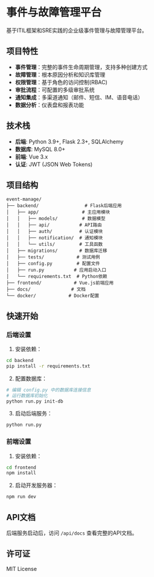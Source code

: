 # 事件与故障管理平台

基于ITIL框架和SRE实践的企业级事件管理与故障管理平台。

## 项目特性

- **事件管理**：完整的事件生命周期管理，支持多种创建方式
- **故障管理**：根本原因分析和知识库管理
- **权限管理**：基于角色的访问控制(RBAC)
- **审批流程**：可配置的多级审批系统
- **通知集成**：多渠道通知（邮件、短信、IM、语音电话）
- **数据分析**：仪表盘和报表功能

## 技术栈

- **后端**: Python 3.9+, Flask 2.3+, SQLAlchemy
- **数据库**: MySQL 8.0+
- **前端**: Vue 3.x
- **认证**: JWT (JSON Web Tokens)

## 项目结构

```
event-manage/
├── backend/                 # Flask后端应用
│   ├── app/                # 主应用模块
│   │   ├── models/         # 数据模型
│   │   ├── api/           # API路由
│   │   ├── auth/          # 认证模块
│   │   ├── notification/  # 通知模块
│   │   └── utils/         # 工具函数
│   ├── migrations/        # 数据库迁移
│   ├── tests/            # 测试用例
│   ├── config.py         # 配置文件
│   ├── run.py           # 应用启动入口
│   └── requirements.txt  # Python依赖
├── frontend/            # Vue.js前端应用
├── docs/               # 文档
└── docker/            # Docker配置
```

## 快速开始

### 后端设置

1. 安装依赖：
```bash
cd backend
pip install -r requirements.txt
```

2. 配置数据库：
```bash
# 编辑 config.py 中的数据库连接信息
# 运行数据库初始化
python run.py init-db
```

3. 启动后端服务：
```bash
python run.py
```

### 前端设置

1. 安装依赖：
```bash
cd frontend
npm install
```

2. 启动开发服务器：
```bash
npm run dev
```

## API文档

后端服务启动后，访问 `/api/docs` 查看完整的API文档。

## 许可证

MIT License